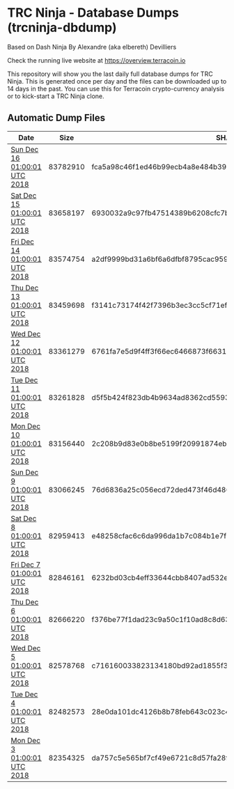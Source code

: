 # TRC Ninja - Database Dumps (trcninja-dbdump)
Based on Dash Ninja By Alexandre (aka elbereth) Devilliers

Check the running live website at https://overview.terracoin.io

This repository will show you the last daily full database dumps for TRC Ninja. This is generated once per day and the files can be downloaded up to 14 days in the past.
You can use this for Terracoin crypto-currency analysis or to kick-start a TRC Ninja clone.


## Automatic Dump Files
| Date | Size | SHA256 |
|--|--|--|
| [Sun Dec 16 01:00:01 UTC 2018](https://transfer.sh/peG7q/trcninja-dbdump-20181216010001.tar.bz2) | 83782910 | fca5a98c46f1ed46b99ecb4a8e484b3902d634b787b8f8b6c5655bbb3bbc1d34 | 
| [Sat Dec 15 01:00:01 UTC 2018](https://transfer.sh/y3Fm9/trcninja-dbdump-20181215010001.tar.bz2) | 83658197 | 6930032a9c97fb47514389b6208cfc7be9819c89f13be8a454fc26667d2b8235 | 
| [Fri Dec 14 01:00:01 UTC 2018](https://transfer.sh/dIkEi/trcninja-dbdump-20181214010001.tar.bz2) | 83574754 | a2df9999bd31a6bf6a6dfbf8795cac9595eeb7cd23b0cae6e346354089f6bc10 | 
| [Thu Dec 13 01:00:01 UTC 2018](https://transfer.sh/gx3kL/trcninja-dbdump-20181213010001.tar.bz2) | 83459698 | f3141c73174f42f7396b3ec3cc5cf71efdc4daf307a7db05d822f1121f39f059 | 
| [Wed Dec 12 01:00:01 UTC 2018](https://transfer.sh/CIAoC/trcninja-dbdump-20181212010001.tar.bz2) | 83361279 | 6761fa7e5d9f4ff3f66ec6466873f6631e03450a5c5e2733a73664ac0330edf7 | 
| [Tue Dec 11 01:00:01 UTC 2018](https://transfer.sh/SWUce/trcninja-dbdump-20181211010001.tar.bz2) | 83261828 | d5f5b424f823db4b9634ad8362cd55937f92de96b8855deb7ceadd9deb18abe2 | 
| [Mon Dec 10 01:00:01 UTC 2018](https://transfer.sh/ZufCJ/trcninja-dbdump-20181210010001.tar.bz2) | 83156440 | 2c208b9d83e0b8be5199f20991874eb8fc6b9cd7122f73ba63a4b3f234b5c8ec | 
| [Sun Dec  9 01:00:01 UTC 2018](https://transfer.sh/2KMxV/trcninja-dbdump-20181209010001.tar.bz2) | 83066245 | 76d6836a25c056ecd72ded473f46d4869ed3f3d40c62bc27e9dc1bfd57784fd4 | 
| [Sat Dec  8 01:00:01 UTC 2018](https://transfer.sh/PxP9n/trcninja-dbdump-20181208010001.tar.bz2) | 82959413 | e48258cfac6c6da996da1b7c084b1e7f6e6c7db361ffb9ec0aafca277c7325f5 | 
| [Fri Dec  7 01:00:01 UTC 2018](https://transfer.sh/dBwBu/trcninja-dbdump-20181207010001.tar.bz2) | 82846161 | 6232bd03cb4eff33644cbb8407ad532e4f0565704e2e8e1715c68eddf20ffbb7 | 
| [Thu Dec  6 01:00:01 UTC 2018](https://transfer.sh/e3Abo/trcninja-dbdump-20181206010001.tar.bz2) | 82666220 | f376be77f1dad23c9a50c1f10ad8c8d63f29cfb9561806f9977a2ce8dabc2e15 | 
| [Wed Dec  5 01:00:01 UTC 2018](https://transfer.sh/UeAlZ/trcninja-dbdump-20181205010001.tar.bz2) | 82578768 | c716160033823134180bd92ad1855f362823f80f866cce846a62ba1b4884dbbb | 
| [Tue Dec  4 01:00:01 UTC 2018](https://transfer.sh/XMP05/trcninja-dbdump-20181204010001.tar.bz2) | 82482573 | 28e0da101dc4126b8b78feb643c023c4f216e8a2ce6d2aee0bfd627334d37702 | 
| [Mon Dec  3 01:00:01 UTC 2018](https://transfer.sh/W8byM/trcninja-dbdump-20181203010001.tar.bz2) | 82354325 | da757c5e565bf7cf49e6721c8d57fa28f91878aac166ccf9515095c509dd0791 | 
